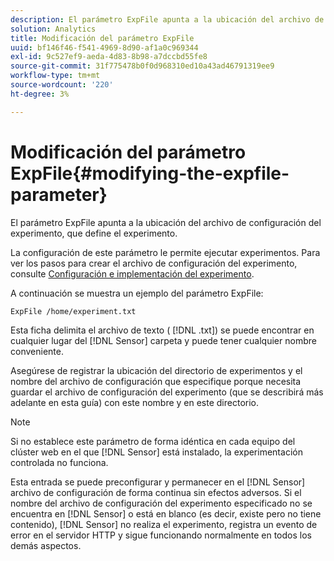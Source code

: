 ```yaml
---
description: El parámetro ExpFile apunta a la ubicación del archivo de configuración del experimento, que define el experimento.
solution: Analytics
title: Modificación del parámetro ExpFile
uuid: bf146f46-f541-4969-8d90-af1a0c969344
exl-id: 9c527ef9-aeda-4d83-8b98-a7dccbd55fe8
source-git-commit: 31f775478b0f0d968310ed10a43ad46791319ee9
workflow-type: tm+mt
source-wordcount: '220'
ht-degree: 3%

---
```


# Modificación del parámetro ExpFile{#modifying-the-expfile-parameter}

El parámetro ExpFile apunta a la ubicación del archivo de configuración del experimento, que define el experimento.

La configuración de este parámetro le permite ejecutar experimentos. Para ver los pasos para crear el archivo de configuración del experimento, consulte [Configuración e implementación del experimento](../../../home/c-undst-ctrld-exp/t-crt-ctrld-exp/c-cnfg-dply-exp.md#concept-50f1de0242904698937bb72b3ea1b429).

A continuación se muestra un ejemplo del parámetro ExpFile:

```
ExpFile /home/experiment.txt
```

Esta ficha delimita el archivo de texto ( [!DNL .txt]) se puede encontrar en cualquier lugar del [!DNL Sensor] carpeta y puede tener cualquier nombre conveniente.

Asegúrese de registrar la ubicación del directorio de experimentos y el nombre del archivo de configuración que especifique porque necesita guardar el archivo de configuración del experimento (que se describirá más adelante en esta guía) con este nombre y en este directorio.

>[!NOTE]
>
>Si no establece este parámetro de forma idéntica en cada equipo del clúster web en el que [!DNL Sensor] está instalado, la experimentación controlada no funciona.

Esta entrada se puede preconfigurar y permanecer en el [!DNL Sensor] archivo de configuración de forma continua sin efectos adversos. Si el nombre del archivo de configuración del experimento especificado no se encuentra en [!DNL Sensor] o está en blanco (es decir, existe pero no tiene contenido), [!DNL Sensor] no realiza el experimento, registra un evento de error en el servidor HTTP y sigue funcionando normalmente en todos los demás aspectos.
